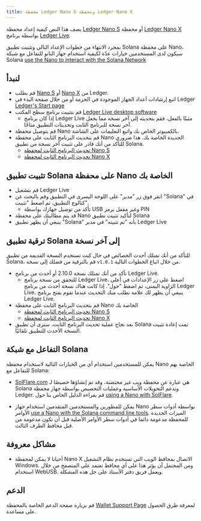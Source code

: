 ```yaml
---
title: محفظة Ledger Nano S ومحفظة Ledger Nano X
---
```


يصف هذا النص كيفية إعداد محفظة [Ledger Nano S](https://shop.ledger.com/products/ledger-nano-s) أو محفظة [Ledger Nano X](https://shop.ledger.com/pages/ledger-nano-x) بواسطة برنامج [Ledger Live](https://www.ledger.com/ledger-live).

بمجرد الانتهاء من خطوات الإعداد التالي وتثبيت تطبيق Solana على محفظة Nano، سيكون لدى المستخدمين خيارات عدّة لكيفية استخدام جهاز النانو للتفاعل مع شبكة Solana [use the Nano to interact with the Solana Network](#interact-with-the-solana-network)

## لنبدأ

- قم بطلب [Nano S](https://shop.ledger.com/products/ledger-nano-s) أو [Nano X](https://shop.ledger.com/pages/ledger-nano-x) من Ledger.
- اتبع إرشادات أعداد الجهاز الموجودة في الحزمة أو من خلال صفحة البدء في Ledger [Ledger's Start page](https://www.ledger.com/start/)
- قم بتثبيت برنامج سطح المكتب [Ledger Live desktop software](https://www.ledger.com/ledger-live/)
  - إذا كان برنامج Ledger Live مثبتًا بالفعل، فقم بتحديثه إلى آخر نسخة مما يجعل آخر نسخة للبرنامج الثابت وتحديثات التطبيق متاحًا.
- قم بتوصيل محفظة Nano بالكمبيوتر الخاص بك واتبع التعليمات على الشاشة.
- قم بتحديث البرنامج الثابت على محفظة Nano الجديدة الخاصة بك. هذا ضروري للتأكد من أنك قادر على تثبيت آخر نسخة من تطبيق Solana.
  - [تحديث البرنامج الثابت لمحفظة Nano S](https://support.ledger.com/hc/en-us/articles/360002731113-Update-Ledger-Nano-S-firmware)
  - [تحديث البرنامج الثابت لمحفظة Nano X](https://support.ledger.com/hc/en-us/articles/360013349800)

## تثبيت تطبيق Solana على محفظة Nano الخاصة بك

- قم بتشغيل Ledger Live
- انقر فوق زر "مدير" على اللوحة اليسرى في التطبيق وقم بالبحث عن "Solana" في كتالوج التطبيق، ثم اضغط "تثبيت".
  - تأكد من توصيل جهازك بواسطة USB وغير مقفل برمز PIN
- قد يتم مطالبتك على محفظة Nano لتأكيد تثبيت تطبيق Solana
- ينبغي أن يظهر تطبيق "Solana" بأنه "تم تثبيته" في مدير Ledger Live

## ترقية تطبيق Solana إلى آخر نسخة

للتأكد من أنك تمتلك أحدث الخصائص في حال كنت تستخدم النسخة القديمة من تطبيق Solana، قم بالترقية من فضلك إلى نسخة `v1.0.1` من خلال اتباع الخطوات التالية.

- تأكد من أنك تمتلك نسخة 2.10.0 أو أحدث من برنامج Ledger Live.
  - للتحقق من نسخة برنامج Ledger Live، اضغط على زر الإعدادات في أعلى الزاوية اليمنى، ثم اضغط "حول". إذا كانت هناك نسخة أحدث من برنامج Ledger Live، ينبغي أن يظهر لك علامة تطلب منك التحديث عندما تقوم بفتح برنامج Ledger Live.
- قم بتحديث البرنامج الثابت على محفظة Nano الخاصة بك
  - [تحديث البرنامج الثابت لمحفظة Nano S](https://support.ledger.com/hc/en-us/articles/360002731113-Update-Ledger-Nano-S-firmware)
  - [تحديث البرنامج الثابت لمحفظة Nano X](https://support.ledger.com/hc/en-us/articles/360013349800)
- بعد نجاح عملية تحديث البرنامج الثابت، سترى أن تطبيق Solana تمت إعادة تثبيت النسخة الأحدث للتطبيق تلقائيًا.

## التفاعل مع شبكة Solana

يمكن للمستخدمين استخدام أي من الخيارات التالية لاستخدام محفظة Nano الخاصة بهم للتفاعل مع Solana:

- [SolFlare.com](https://solflare.com/) هي عبارة عن محفظة ويب غير محتضنة، وقد تم إنشاؤها خصيصًا لـ Solana وتدعم التحويلات الأساسية وعمليات التحصيص بواسطة جهاز محفظة Ledger. قم بقراءة الدليل الخاص بنا حول [using a Nano with SolFlare](solflare.md).

- يمكن للمطورين والمستخدمين المتقدمين استخدام جهاز Nano بواسطة أدوات سطر الأوامر [use a Nano with the Solana command line tools](hardware-wallets/ledger.md). الميزات الجديدة للمحفظة مدعومة دائما في أدوات سطر الأوامر الأصلية قبل أن تكون مدعومة من قبل محافظ الطرف الثالث.

## مشاكل معروفة

- أحيانا لا يمكن لمحفظة Nano X الاتصال بمحافظ الويب التي تستخدم نظام التشغيل Windows. ومن المحتمل أن يؤثر هذا على أي محافظ تعتمد على المتصفح من خلال استخدام WebUSB. ويعمل فريق دفتر الأستاذ على حل هذه المشكلة.

## الدعم

قم بزيارة صفحة الدعم الخاصة بالمحفظة [Wallet Support Page](support.md) لمعرفة طرق الحصول على مساعدة.
